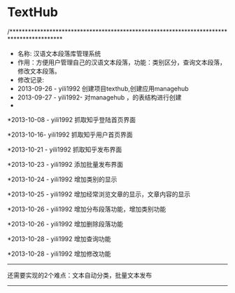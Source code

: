 TextHub
=======

/*****************************************************************************************
 * 名称: 汉语文本段落库管理系统
 * 作用：方便用户管理自己的汉语文本段落，功能：类别区分，查询文本段落，修改文本段落。
 * 修改记录:
 * 2013-09-26 - yili1992  创建项目texthub,创建应用managehub
 * 2013-09-27 - yili1992- 对managehub ，的表结构进行创建
 * 
 *2013-10-08 -  yili1992 抓取知乎登陆首页界面

 *2013-10-16-   yili1992 抓取知乎用户首页界面
 
 *2013-10-21 -  yili1992 抓取知乎发布界面
 
 *2013-10-23 -  yili1992 添加批量发布界面
 
 *2013-10-24 -  yili1992 增加类别的显示
 
 *2013-10-25 -  yili1992 增加经常浏览文章的显示，文章内容的显示
 
 *2013-10-26 -  yili1992 增加分布段落功能，增加类别功能
 
 *2013-10-26 -  yili1992 增加删除段落功能
 
 *2013-10-28 -  yili1992 增加查询功能
 
 *2013-10-28 -  yili1992 增加修改功能
 
 --------------------------------------------------
 还需要实现的2个难点：文本自动分类，批量文本发布
 
 
 
 *******************************************************************************
 
 
 
